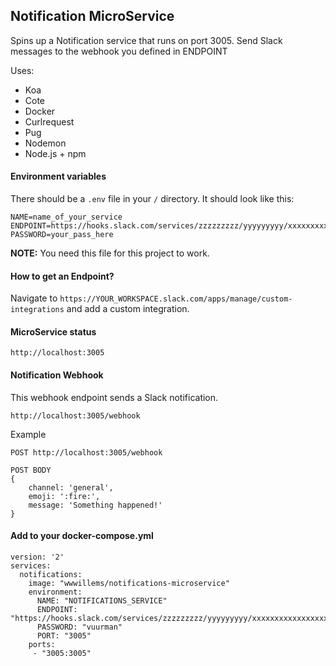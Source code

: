 ## Notification MicroService
Spins up a Notification service that runs on port 3005.
Send Slack messages to the webhook you defined in ENDPOINT

Uses:

- Koa
- Cote
- Docker 
- Curlrequest
- Pug
- Nodemon
- Node.js + npm
    
#### Environment variables
There should be a `.env` file in your `/` directory.
It should look like this:

    NAME=name_of_your_service
    ENDPOINT=https://hooks.slack.com/services/zzzzzzzzz/yyyyyyyyy/xxxxxxxxxxxxxxxxxxxxxxxx
    PASSWORD=your_pass_here

**NOTE:** You need this file for this project to work.

####  How to get an Endpoint?
Navigate to `https://YOUR_WORKSPACE.slack.com/apps/manage/custom-integrations` and add a custom integration.


####  MicroService status
    http://localhost:3005
    
####  Notification Webhook
This webhook endpoint sends a Slack notification.

    http://localhost:3005/webhook

Example    
    
    POST http://localhost:3005/webhook
    
    POST BODY
    {
        channel: 'general',
        emoji: ':fire:',
        message: 'Something happened!'
    }

####  Add to your docker-compose.yml

    version: '2'
    services:
      notifications:
        image: "wwwillems/notifications-microservice"
        environment:
          NAME: "NOTIFICATIONS_SERVICE"
          ENDPOINT: "https://hooks.slack.com/services/zzzzzzzzz/yyyyyyyyy/xxxxxxxxxxxxxxxxxxxxxxxx"
          PASSWORD: "vuurman"
          PORT: "3005"
        ports:
         - "3005:3005"
